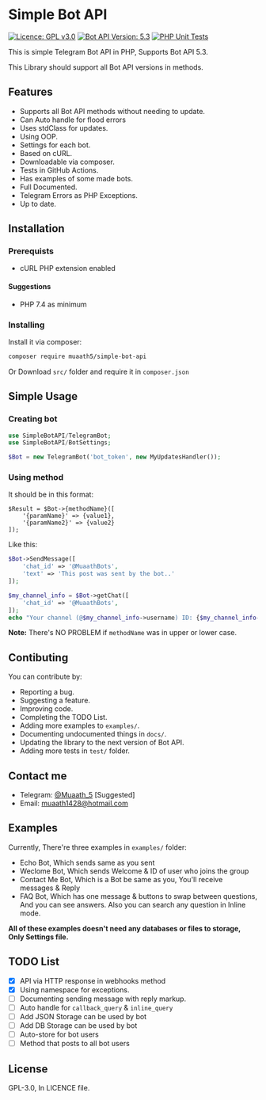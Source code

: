# Simple Bot API
[![Licence: GPL v3.0](https://img.shields.io/badge/Licence-GPL%20v3.0-green)](LICENCE)
[![Bot API Version: 5.3](https://img.shields.io/badge/Bot%20API%20Version-5.3-dodgerblue)](https://core.telegram.org/bots/api#april-26-2021)
[![PHP Unit Tests](https://github.com/Muaath5/SimpleBotAPI/actions/workflows/php.yml/badge.svg)](https://github.com/Muaath5/SimpleBotAPI/actions/workflows/php.yml)


This is simple Telegram Bot API in PHP, Supports Bot API 5.3.

This Library should support all Bot API versions in methods.

## Features
- Supports all Bot API methods without needing to update.
- Can Auto handle for flood errors
- Uses stdClass for updates.
- Using OOP.
- Settings for each bot.
- Based on cURL.
- Downloadable via composer.
- Tests in GitHub Actions.
- Has examples of some made bots.
- Full Documented.
- Telegram Errors as PHP Exceptions.
- Up to date.

## Installation

### Prerequists
- cURL PHP extension enabled
#### Suggestions
- PHP 7.4 as minimum

### Installing
Install it via composer:
```sh
composer require muaath5/simple-bot-api
```
Or Download `src/` folder and require it in `composer.json`

## Simple Usage

### Creating bot
```php
use SimpleBotAPI/TelegramBot;
use SimpleBotAPI/BotSettings;

$Bot = new TelegramBot('bot_token', new MyUpdatesHandler());
```

### Using method
It should be in this format:
```
$Result = $Bot->{methodName}([
    '{paramName}' => {value1},
    '{paramName2}' => {value2}
]);
```

Like this:
```php
$Bot->SendMessage([
    'chat_id' => '@MuaathBots',
    'text' => 'This post was sent by the bot..'
]);

$my_channel_info = $Bot->getChat([
    'chat_id' => '@MuaathBots',
]);
echo "Your channel (@$my_channel_info->username) ID: {$my_channel_info->id}";
```

**Note:** There's NO PROBLEM if `methodName` was in upper or lower case.

## Contibuting
You can contribute by:
- Reporting a bug.
- Suggesting a feature.
- Improving code.
- Completing the TODO List.
- Adding more examples to `examples/`.
- Documenting undocumented things in `docs/`.
- Updating the library to the next version of Bot API.
- Adding more tests in `test/` folder.

## Contact me
- Telegram: [@Muaath_5](https://t.me/Muaath_5) [Suggested]
- Email: muaath1428@hotmail.com

## Examples
Currently, There're three examples in `examples/` folder:
- Echo Bot, Which sends same as you sent
- Weclome Bot, Which sends Welcome & ID of user who joins the group
- Contact Me Bot, Which is a Bot be same as you, You'll receive messages & Reply
- FAQ Bot, Which has one message & buttons to swap between questions, And you can see answers. Also you can search any question in Inline mode.

**All of these examples doesn't need any databases or files to storage, Only Settings file.**

## TODO List
- [x] API via HTTP response in webhooks method
- [x] Using namespace for exceptions.
- [ ] Documenting sending message with reply markup.
- [ ] Auto handle for `callback_query` & `inline_query`
- [ ] Add JSON Storage can be used by bot
- [ ] Add DB Storage can be used by bot
- [ ] Auto-store for bot users
- [ ] Method that posts to all bot users

## License
GPL-3.0, In LICENCE file.